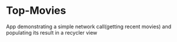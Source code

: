 # Top-Movies
App demonstrating a simple network call(getting recent movies) and populating its result in a recycler view
